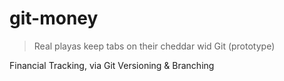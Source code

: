 # git-money
> Real playas keep tabs on their cheddar wid Git (prototype)

Financial Tracking, via Git Versioning &amp; Branching